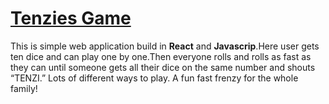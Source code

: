 # [Tenzies Game](https://aryanaman.github.io/tenziesgame/)

This is simple web application build in **React** and **Javascrip**.Here user gets ten dice and can play one by one.Then everyone rolls and rolls as fast as they can until someone gets all their dice on the same number and shouts “TENZI.” Lots of different ways to play. A fun fast frenzy for the whole family!


